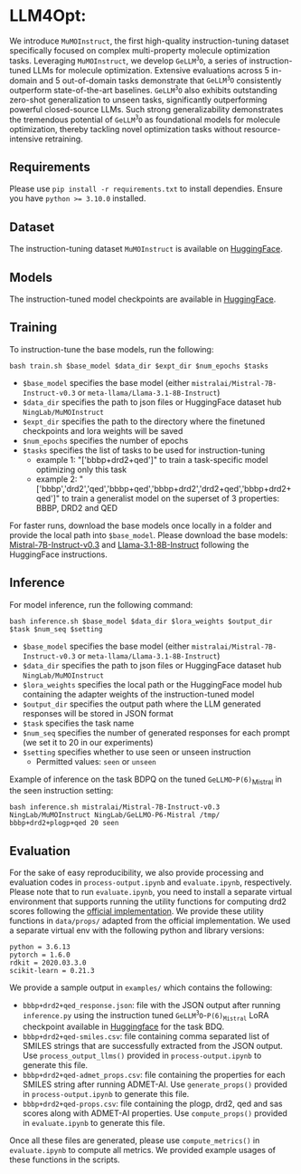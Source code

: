# LLM4Opt:
We introduce $\mathtt{MuMOInstruct}$, the first high-quality instruction-tuning dataset 
specifically focused on complex multi-property molecule optimization tasks. 
Leveraging $\mathtt{MuMOInstruct}$, we develop $\mathtt{GeLLM^3O}$, a series of instruction-tuned LLMs for molecule optimization.
Extensive evaluations across 5 in-domain and 5 out-of-domain
tasks demonstrate that $\mathtt{GeLLM^3O}$ consistently outperform state-of-the-art baselines. 
$\mathtt{GeLLM^3O}$ also exhibits outstanding zero-shot generalization to unseen tasks, significantly outperforming powerful closed-source LLMs.
Such strong generalizability demonstrates the tremendous potential of $\mathtt{GeLLM^3O}$ as foundational models for molecule optimization,
thereby tackling novel optimization tasks without resource-intensive retraining. 

## Requirements

Please use `pip install -r requirements.txt` to install dependies. Ensure you have `python >= 3.10.0` installed.


## Dataset

The instruction-tuning dataset $\mathtt{MuMOInstruct}$ is available on [HuggingFace](https://huggingface.co/collections/NingLab/gellmo-67b527a2d221f06d09a240ef). 

## Models

The instruction-tuned model checkpoints are available in [HuggingFace](https://huggingface.co/collections/NingLab/gellmo-67b527a2d221f06d09a240ef). 


## Training

To instruction-tune the base models, run the following:
```
bash train.sh $base_model $data_dir $expt_dir $num_epochs $tasks
```
- `$base_model` specifies the base model (either `mistralai/Mistral-7B-Instruct-v0.3` or `meta-llama/Llama-3.1-8B-Instruct`)
- `$data_dir` specifies the path to json files or HuggingFace dataset hub `NingLab/MuMOInstruct`
- `$expt_dir` specifies the path to the directory where the finetuned checkpoints and lora weights will be saved
- `$num_epochs` specifies the number of epochs
- `$tasks` specifies the list of tasks to be used for instruction-tuning
    - example 1: "['bbbp+drd2+qed']" to train a task-specific model optimizing only this task
    - example 2: "['bbbp','drd2','qed','bbbp+qed','bbbp+drd2','drd2+qed','bbbp+drd2+qed']" to train a generalist model on the superset of 3 properties: BBBP, DRD2 and QED

For faster runs, download the base models once locally in a folder and provide the local path into `$base_model`. Please download the base models: [Mistral-7B-Instruct-v0.3](https://huggingface.co/mistralai/Mistral-7B-Instruct-v0.3) and [Llama-3.1-8B-Instruct](https://huggingface.co/meta-llama/Llama-3.1-8B-Instruct) following the HuggingFace instructions.  

## Inference

For model inference, run the following command:

```
bash inference.sh $base_model $data_dir $lora_weights $output_dir $task $num_seq $setting
```
- `$base_model` specifies the base model (either `mistralai/Mistral-7B-Instruct-v0.3` or `meta-llama/Llama-3.1-8B-Instruct`)
- `$data_dir` specifies the path to json files or HuggingFace dataset hub `NingLab/MuMOInstruct`
- `$lora_weights` specifies the local path or the HuggingFace model hub containing the adapter weights of the instruction-tuned model
- `$output_dir` specifies the output path where the LLM generated responses will be stored in JSON format
- `$task` specifies the task name
- `$num_seq` specifies the number of generated responses for each prompt (we set it to 20 in our experiments)
- `$setting` specifies whether to use seen or unseen instruction
    - Permitted values: `seen` or `unseen` 

Example of inference on the task BDPQ on the tuned $\mathtt{GeLLMO\text{-}P(6)_\text{Mistral}}$ in the seen instruction setting:
```
bash inference.sh mistralai/Mistral-7B-Instruct-v0.3 NingLab/MuMOInstruct NingLab/GeLLMO-P6-Mistral /tmp/ bbbp+drd2+plogp+qed 20 seen
```

## Evaluation

For the sake of easy reproducibility, we also provide processing and evaluation codes in `process-output.ipynb` and `evaluate.ipynb`, respectively.
Please note that to run `evaluate.ipynb`, you need to install a separate virtual environment
that supports running the utility functions for computing drd2 scores following the [official implementation](https://github.com/wengong-jin/hgraph2graph/tree/master).
We provide these utility functions in `data/props/` adapted from the official implementation.
We used a separate virtual env with the following python and library versions:
```
python = 3.6.13
pytorch = 1.6.0
rdkit = 2020.03.3.0
scikit-learn = 0.21.3
```

We provide a sample output in `examples/` which contains the following:
- `bbbp+drd2+qed_response.json`: file with the JSON output after running `inference.py` using the instruction tuned $\mathtt{GeLLM^{3}O\text{-}P(6)_{Mistral}}$ LoRA checkpoint available in [Huggingface](https://huggingface.co/NingLab/GeLLMO-P6-Mistral) for the task BDQ.
- `bbbp+drd2+qed-smiles.csv`: file containing comma separated list of SMILES strings that are successfully extracted from the JSON output. Use `process_output_llms()` provided in `process-output.ipynb` to generate this file.
- `bbbp+drd2+qed-admet_props.csv`: file containing the properties for each SMILES string after running ADMET-AI. Use `generate_props()` provided in `process-output.ipynb` to generate this file.
- `bbbp+drd2+qed-props.csv`: file containing the plogp, drd2, qed and sas scores along with ADMET-AI properties. Use `compute_props()` provided in `evaluate.ipynb` to generate this file.

Once all these files are generated, please use `compute_metrics()` in `evaluate.ipynb` to compute all metrics. We provided example usages of these functions in the scripts.